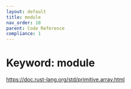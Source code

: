 ```yaml
---
layout: default
title: module
nav_order: 10
parent: Code Reference
compliance: 1
---
```


# Keyword: module

https://doc.rust-lang.org/std/primitive.array.html

